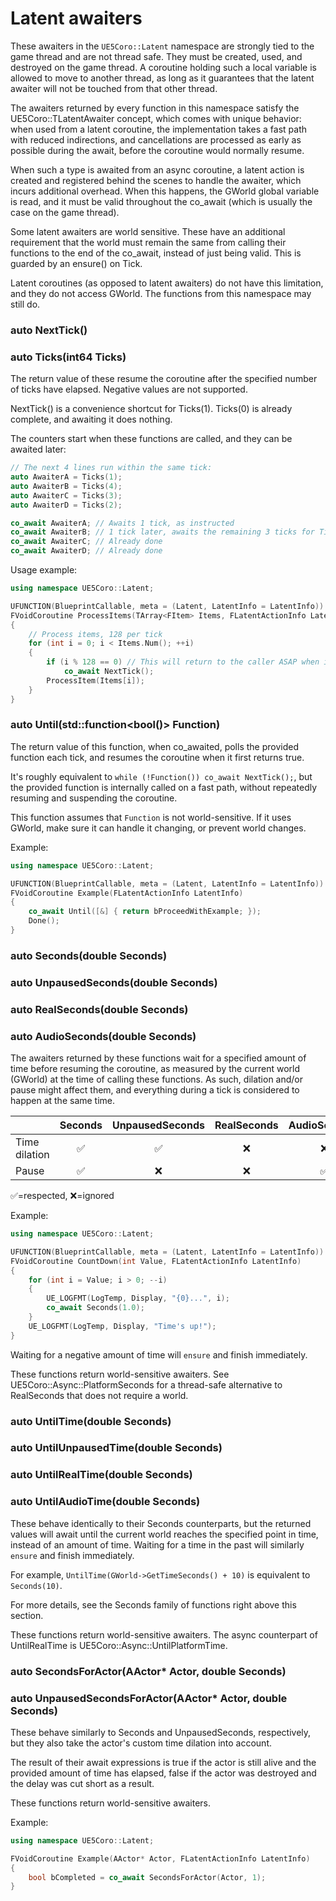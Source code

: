 # Latent awaiters

These awaiters in the `UE5Coro::Latent` namespace are strongly tied to the game
thread and are not thread safe.
They must be created, used, and destroyed on the game thread.
A coroutine holding such a local variable is allowed to move to another thread,
as long as it guarantees that the latent awaiter will not be touched from that
other thread.

The awaiters returned by every function in this namespace satisfy the
UE5Coro::TLatentAwaiter concept, which comes with unique behavior: when used
from a latent coroutine, the implementation takes a fast path with reduced
indirections, and cancellations are processed as early as possible during the
await, before the coroutine would normally resume.

When such a type is awaited from an async coroutine, a latent action is created
and registered behind the scenes to handle the awaiter, which incurs additional
overhead.
When this happens, the GWorld global variable is read, and it must be valid
throughout the co_await (which is usually the case on the game thread).

Some latent awaiters are world sensitive.
These have an additional requirement that the world must remain the same from
calling their functions to the end of the co_await, instead of just being valid.
This is guarded by an ensure() on Tick.

Latent coroutines (as opposed to latent awaiters) do not have this limitation,
and they do not access GWorld.
The functions from this namespace may still do.

### auto NextTick()
### auto Ticks(int64 Ticks)

The return value of these resume the coroutine after the specified number of
ticks have elapsed.
Negative values are not supported.

NextTick() is a convenience shortcut for Ticks(1).
Ticks(0) is already complete, and awaiting it does nothing.

The counters start when these functions are called, and they can be awaited
later:
```cpp
// The next 4 lines run within the same tick:
auto AwaiterA = Ticks(1);
auto AwaiterB = Ticks(4);
auto AwaiterC = Ticks(3);
auto AwaiterD = Ticks(2);

co_await AwaiterA; // Awaits 1 tick, as instructed
co_await AwaiterB; // 1 tick later, awaits the remaining 3 ticks for Ticks(4)
co_await AwaiterC; // Already done
co_await AwaiterD; // Already done
```

Usage example:
```cpp
using namespace UE5Coro::Latent;

UFUNCTION(BlueprintCallable, meta = (Latent, LatentInfo = LatentInfo))
FVoidCoroutine ProcessItems(TArray<FItem> Items, FLatentActionInfo LatentInfo)
{
    // Process items, 128 per tick
    for (int i = 0; i < Items.Num(); ++i)
    {
        if (i % 128 == 0) // This will return to the caller ASAP when i==0
            co_await NextTick();
        ProcessItem(Items[i]);
    }
}
```

### auto Until(std::function<bool()> Function)

The return value of this function, when co_awaited, polls the provided function
each tick, and resumes the coroutine when it first returns true.

It's roughly equivalent to `while (!Function()) co_await NextTick();`, but the
provided function is internally called on a fast path, without repeatedly
resuming and suspending the coroutine.

This function assumes that `Function` is not world-sensitive.
If it uses GWorld, make sure it can handle it changing, or prevent world changes.

Example:
```cpp
using namespace UE5Coro::Latent;

UFUNCTION(BlueprintCallable, meta = (Latent, LatentInfo = LatentInfo))
FVoidCoroutine Example(FLatentActionInfo LatentInfo)
{
    co_await Until([&] { return bProceedWithExample; });
    Done();
}
```

### auto Seconds(double Seconds)
### auto UnpausedSeconds(double Seconds)
### auto RealSeconds(double Seconds)
### auto AudioSeconds(double Seconds)

The awaiters returned by these functions wait for a specified amount of time
before resuming the coroutine, as measured by the current world (GWorld) at the
time of calling these functions.
As such, dilation and/or pause might affect them, and everything during a tick
is considered to happen at the same time.

|             |Seconds|UnpausedSeconds|RealSeconds|AudioSeconds|
|-------------|:-----:|:-------------:|:---------:|:----------:|
|Time dilation|✅      |✅              |❌          |❌           |
|Pause        |✅      |❌              |❌          |✅           |

✅=respected, ❌=ignored

Example:
```cpp
using namespace UE5Coro::Latent;

UFUNCTION(BlueprintCallable, meta = (Latent, LatentInfo = LatentInfo))
FVoidCoroutine CountDown(int Value, FLatentActionInfo LatentInfo)
{
    for (int i = Value; i > 0; --i)
    {
        UE_LOGFMT(LogTemp, Display, "{0}...", i);
        co_await Seconds(1.0);
    }
    UE_LOGFMT(LogTemp, Display, "Time's up!");
}
```

Waiting for a negative amount of time will `ensure` and finish immediately.

These functions return world-sensitive awaiters.
See UE5Coro::Async::PlatformSeconds for a thread-safe alternative to RealSeconds
that does not require a world.

### auto UntilTime(double Seconds)
### auto UntilUnpausedTime(double Seconds)
### auto UntilRealTime(double Seconds)
### auto UntilAudioTime(double Seconds)

These behave identically to their Seconds counterparts, but the returned values
will await until the current world reaches the specified point in time, instead
of an amount of time.
Waiting for a time in the past will similarly `ensure` and finish immediately.

For example, `UntilTime(GWorld->GetTimeSeconds() + 10)` is equivalent to
`Seconds(10)`.

For more details, see the Seconds family of functions right above this section.

These functions return world-sensitive awaiters.
The async counterpart of UntilRealTime is UE5Coro::Async::UntilPlatformTime.

### auto SecondsForActor(AActor* Actor, double Seconds)
### auto UnpausedSecondsForActor(AActor* Actor, double Seconds)

These behave similarly to Seconds and UnpausedSeconds, respectively, but they
also take the actor's custom time dilation into account.

The result of their await expressions is true if the actor is still alive and
the provided amount of time has elapsed, false if the actor was destroyed and
the delay was cut short as a result.

These functions return world-sensitive awaiters.

Example:
```cpp
using namespace UE5Coro::Latent;

FVoidCoroutine Example(AActor* Actor, FLatentActionInfo LatentInfo)
{
    bool bCompleted = co_await SecondsForActor(Actor, 1);
}
```
